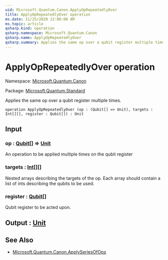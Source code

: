 ```yaml
---
uid: Microsoft.Quantum.Canon.ApplyOpRepeatedlyOver
title: ApplyOpRepeatedlyOver operation
ms.date: 11/25/2020 12:00:00 AM
ms.topic: article
qsharp.kind: operation
qsharp.namespace: Microsoft.Quantum.Canon
qsharp.name: ApplyOpRepeatedlyOver
qsharp.summary: Applies the same op over a qubit register multiple times.
---
```


# ApplyOpRepeatedlyOver operation

Namespace: [Microsoft.Quantum.Canon](xref:Microsoft.Quantum.Canon)

Package: [Microsoft.Quantum.Standard](https://nuget.org/packages/Microsoft.Quantum.Standard)


Applies the same op over a qubit register multiple times.

```qsharp
operation ApplyOpRepeatedlyOver (op : (Qubit[] => Unit), targets : Int[][], register : Qubit[]) : Unit
```


## Input

### op : [Qubit](xref:microsoft.quantum.concepts.the-qubit)[] => [Unit](xref:microsoft.quantum.user-guide.language.types) 

An operation to be applied multiple times on the qubit register


### targets : [Int](xref:microsoft.quantum.user-guide.language.types)[][]

Nested arrays describing the targets of the op. Each array should contain a list of ints describingthe qubits to be used.


### register : [Qubit](xref:microsoft.quantum.concepts.the-qubit)[]

Qubit register to be acted upon.



## Output : [Unit](xref:microsoft.quantum.user-guide.language.types)



## See Also

- [Microsoft.Quantum.Canon.ApplySeriesOfOps](xref:Microsoft.Quantum.Canon.ApplySeriesOfOps)